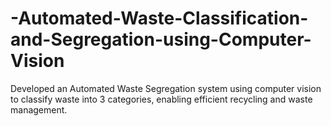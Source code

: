 # -Automated-Waste-Classification-and-Segregation-using-Computer-Vision
Developed an Automated Waste Segregation system using computer vision to classify waste into 3 categories, enabling efficient recycling and waste management.

